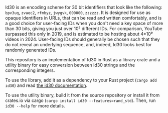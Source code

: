Id30 is an encoding scheme for 30 bit identifiers that look like the following:
`bpv3uq`, `zvaec2`, `rfmbyz`, `jwygvk`, `000000`, `zzzzzz`. It is designed for
use as opaque identifiers in URLs, that can be read and written comfortably, and
is a good choice for user-facing IDs when you don't need a key space of more
than 30 bits, giving you just over 10⁹ different IDs. For comparison, YouTube
surpassed this only in 2019, and is estimated to be hosting about 4*10⁹ videos
in 2024. User-facing IDs should generally be chosen such that they do not reveal
an underlying sequence, and, indeed, Id30 looks best for randomly generated IDs.

This repository is an implementation of Id30 in Rust as a library crate and a
utility binary for easy conversion between Id30 strings and the corresponding
integers.

To use the library, add it as a dependency to your Rust project (`cargo add
id30`) and read [the id30 documentation](https://docs.rs/id30/latest/id30/).

To use the utility binary, build it from the source repository or install it
from crates.io via cargo (`cargo install id30 --features=rand_std`). Then, run
`id30 --help` for more details.
